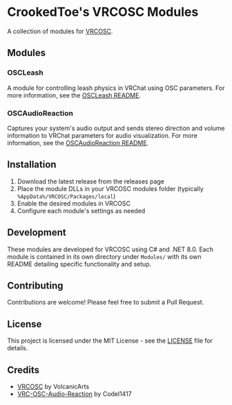# CrookedToe's VRCOSC Modules

A collection of modules for [VRCOSC](https://github.com/VolcanicArts/VRCOSC).

## Modules

### OSCLeash
A module for controlling leash physics in VRChat using OSC parameters. For more information, see the [OSCLeash README](CrookedToesModules/OSCLeash/README.md).

### OSCAudioReaction
Captures your system's audio output and sends stereo direction and volume information to VRChat parameters for audio visualization. For more information, see the [OSCAudioReaction README](CrookedToesModules/OSCAudioReaction/README.md).

## Installation

1. Download the latest release from the releases page
2. Place the module DLLs in your VRCOSC modules folder (typically `%AppData%/VRCOSC/Packages/local`)
3. Enable the desired modules in VRCOSC
4. Configure each module's settings as needed

## Development

These modules are developed for VRCOSC using C# and .NET 8.0. Each module is contained in its own directory under `Modules/` with its own README detailing specific functionality and setup.

## Contributing

Contributions are welcome! Please feel free to submit a Pull Request.

## License

This project is licensed under the MIT License - see the [LICENSE](LICENSE) file for details.

## Credits

- [VRCOSC](https://github.com/VolcanicArts/VRCOSC) by VolcanicArts
- [VRC-OSC-Audio-Reaction](https://github.com/Codel1417/VRC-OSC-Audio-Reaction) by Codel1417